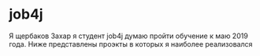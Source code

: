 # job4j
Я щербаков Захар я студент job4j думаю пройти обучение к маю 2019 года.
Ниже представлены проэкты в которых я наиболее реализовался 